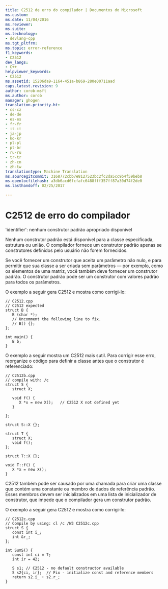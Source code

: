 ```yaml
---
title: C2512 de erro do compilador | Documentos do Microsoft
ms.custom: 
ms.date: 11/04/2016
ms.reviewer: 
ms.suite: 
ms.technology:
- devlang-cpp
ms.tgt_pltfrm: 
ms.topic: error-reference
f1_keywords:
- C2512
dev_langs:
- C++
helpviewer_keywords:
- C2512
ms.assetid: 15206da9-1164-451a-b869-280e00711aad
caps.latest.revision: 9
author: corob-msft
ms.author: corob
manager: ghogen
translation.priority.ht:
- cs-cz
- de-de
- es-es
- fr-fr
- it-it
- ja-jp
- ko-kr
- pl-pl
- pt-br
- ru-ru
- tr-tr
- zh-cn
- zh-tw
translationtype: Machine Translation
ms.sourcegitcommit: 3168772cbb7e8127523bc2fc2da5cc9b4f59beb8
ms.openlocfilehash: a3db6acd6fcfafc6488fff357ff87a30d74f2de0
ms.lasthandoff: 02/25/2017

---
```

# <a name="compiler-error-c2512"></a>C2512 de erro do compilador
'identifier': nenhum construtor padrão apropriado disponível  
  
 Nenhum construtor padrão está disponível para a classe especificada, estrutura ou união. O compilador fornece um construtor padrão apenas se construtores definidos pelo usuário não forem fornecidos.  
  
 Se você fornecer um construtor que aceita um parâmetro não nulo, e para permitir que sua classe a ser criada sem parâmetros — por exemplo, como os elementos de uma matriz, você também deve fornecer um construtor padrão. O construtor padrão pode ser um construtor com valores padrão para todos os parâmetros.  
  
 O exemplo a seguir gera C2512 e mostra como corrigi-lo:  
  
```  
// C2512.cpp  
// C2512 expected  
struct B {  
   B (char *);  
   // Uncomment the following line to fix.  
   // B() {};  
};  
  
int main() {  
   B b;   
}  
```  
  
 O exemplo a seguir mostra um C2512 mais sutil. Para corrigir esse erro, reorganize o código para definir a classe antes que o construtor é referenciado:  
  
```  
// C2512b.cpp  
// compile with: /c  
struct S {  
   struct X;  
  
   void f() {  
      X *x = new X();   // C2512 X not defined yet  
   }  
  
};  
  
struct S::X {};  
  
struct T {  
   struct X;  
   void f();  
};  
  
struct T::X {};  
  
void T::f() {  
   X *x = new X();  
}  
```  
  
 C2512 também pode ser causado por uma chamada para criar uma classe que contém uma constante ou membro de dados de referência padrão. Esses membros devem ser inicializados em uma lista de inicializador de construtor, que impede que o compilador gera um construtor padrão.  
  
 O exemplo a seguir gera C2512 e mostra como corrigi-lo:  
  
```  
// C2512c.cpp  
// Compile by using: cl /c /W3 C2512c.cpp  
struct S {  
   const int i_;  
   int &r_;   
};   
  
int SumS() {  
   const int ci = 7;  
   int ir = 42;  
  
   S s1; // C2512 - no default constructor available  
   S s2{ci, ir};  // Fix - initialize const and reference members   
   return s2.i_ + s2.r_;  
}  
```
